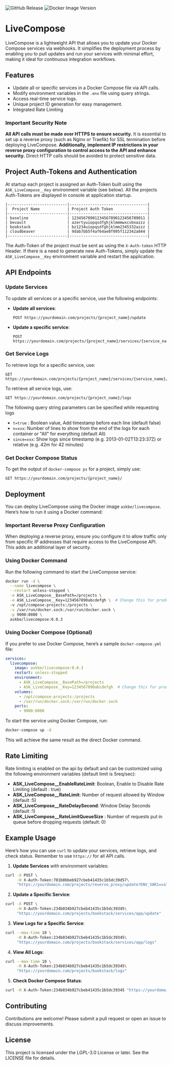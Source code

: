 ![GitHub Release](https://img.shields.io/github/v/tag/ask-be/ASK.LiveCompose)
![Docker Image Version](https://img.shields.io/docker/v/askbe/livecompose)

# LiveCompose

LiveCompose is a lightweight API that allows you to update your Docker Compose services via webhooks. It simplifies the deployment process by enabling you to pull updates and run your services with minimal effort, making it ideal for continuous integration workflows.

## Features

- Update all or specific services in a Docker Compose file via API calls.
- Modify environment variables in the `.env` file using query strings.
- Access real-time service logs.
- Unique project ID generation for easy management.
- Integrated Rate Limiting 

### Important Security Note

**All API calls must be made over HTTPS to ensure security.** It is essential to set up a reverse proxy (such as Nginx or Traefik) for SSL termination before deploying LiveCompose.
**Additionally, implement IP restrictions in your reverse proxy configuration to control access to the API and enhance security.** Direct HTTP calls should be avoided to protect sensitive data.

## Project Auth-Tokens and Authentication

At startup each project is assigned an Auth-Token built using the ```ASK_LiveCompose__Key``` environment variable (see below). All the projects Auth-Tokens are displayed in console at application startup. 
```
|--------------------------|----------------------------------|
|  Project Name            | Project Auth Token               |
|--------------------------|----------------------------------|
| baseline                 | 12345678901234567890123456789011 |
| bevault                  | azertyuiopqsdfghjklmmmwxcvbnazzz |
| bookstack                | bz1234uiopqsdfghjklmm2345332azzz |
| cloudbeaver              | 9dab7bb5f4af64ae8f095f112342a844 |
|--------------------------|----------------------------------|
```
The Auth-Token of the project must be sent as using the ```X-Auth-token``` HTTP Header.
If there is a need to generate new Auth-Tokens, simply update the ```ASK_LiveCompose__Key``` environment variable and restart the application.

## API Endpoints

### Update Services

To update all services or a specific service, use the following endpoints:

- **Update all services**:
    ```
    POST https://yourdomain.com/projects/{project_name}/update
    ```

- **Update a specific service**:
    ```
    POST https://yourdomain.com/projects/{project_name}/services/{service_name}/update
    ```

### Get Service Logs

To retrieve logs for a specific service, use:

```
GET https://yourdomain.com/projects/{project_name}/services/{service_name}/logs
```

To retrieve all service logs, use:

```
GET https://yourdomain.com/projects/{project_name}/logs
```

The following query string parameters can be specified while requesting logs

- ```t=true``` : Boolean value, Add timestamp before each line (default false)
- ```n=xxx```: Number of lines to show from the end of the logs for each container or "All" for everything (default All)
- ```since=xxx```: Show logs since timestamp (e.g. 2013-01-02T13:23:37Z) or relative (e.g. 42m for 42 minutes)

### Get Docker Compose Status

To get the output of `docker-compose ps` for a project, simply use:

```
GET https://yourdomain.com/projects/{project_name}/
```

## Deployment

You can deploy LiveCompose using the Docker image `askbe/livecompose`. Here’s how to run it using a Docker command:

### Important Reverse Proxy Configuration

When deploying a reverse proxy, ensure you configure it to allow traffic only from specific IP addresses that require access to the LiveCompose API. This adds an additional layer of security. 

### Using Docker Command

Run the following command to start the LiveCompose service:

```bash
docker run -d \
  --name livecompose \
  --restart unless-stopped \
  -e ASK_LiveCompose__BasePath=/projects \
  -e ASK_LiveCompose__Key=1234567890abcdefgh \  # Change this for production
  -v /opt/compose-projects:/projects \
  -v /var/run/docker.sock:/var/run/docker.sock \
  -p 9000:8080 \
  askbe/livecompose:0.0.3
```

### Using Docker Compose (Optional)

If you prefer to use Docker Compose, here’s a sample `docker-compose.yml` file:

```yaml
services:
  livecompose:
    image: askbe/livecompose:0.0.3
    restart: unless-stopped
    environment:
      - ASK_LiveCompose__BasePath=/projects
      - ASK_LiveCompose__Key=1234567890abcdefgh  # Change this for production
    volumes:
      - /opt/compose-projects:/projects
      - /var/run/docker.sock:/var/run/docker.sock
    ports:
      - 9000:8080
```

To start the service using Docker Compose, run:

```bash
docker-compose up -d
```

This will achieve the same result as the direct Docker command.

## Rate Limiting

Rate limiting is enabled on the api by default and can be customized using the following environment variables (default limit is 5req/sec):
- **ASK_LiveCompose__EnableRateLimit**: Boolean, Enable to Disable Rate Limiting (default : true)
- **ASK_LiveCompose__RateLimit**: Number of request allowed by Window (default :5)
- **ASK_LiveCompose__RateDelaySecond**: Window Delay Seconds (default :1)
- **ASK_LiveCompose__RateLimitQueueSize** : Number of requests put in queue before dropping requests (default: 0)

## Example Usage

Here’s how you can use `curl` to update your services, retrieve logs, and check status. Remember to use `https://` for all API calls.

1. **Update Services** with environment variables:

```bash
curl -X POST \
     -H X-Auth-Token:701b0bbeb927cbeb41435c1b5dc39d57\
     "https://yourdomain.com/projects/reverse_proxy/update?ENV_VAR1=value1&ENV_VAR2=value2"
```

2. **Update a Specific Service**:

```bash
curl -X POST \
     -H X-Auth-Token:234b034b927cbeb41435c1b5dc39345\
     "https://yourdomain.com/projects/bookstack/services/app/update"
```

3. **View Logs for a Specific Service**:

```bash
curl --max-time 10 \
     -H X-Auth-Token:234b034b927cbeb41435c1b5dc39345\
     "https://yourdomain.com/projects/bookstack/services/app/logs"
```

4. **View All Logs**:

```bash
curl --max-time 10 \
     -H X-Auth-Token:234b034b927cbeb41435c1b5dc39345\
     "https://yourdomain.com/projects/bookstack/logs"
```

5. **Check Docker Compose Status**:

```bash
curl -H X-Auth-Token:234b034b927cbeb41435c1b5dc39345 "https://yourdomain.com/projects/bookstack/"
```

## Contributing

Contributions are welcome! Please submit a pull request or open an issue to discuss improvements.

## License

This project is licensed under the LGPL-3.0 License or later. See the LICENSE file for details.